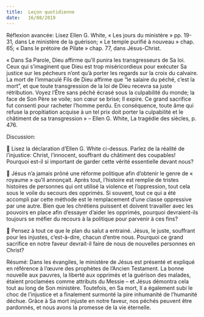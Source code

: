```yaml
---
title:  Leçon quotidienne
date:   16/08/2019
---
```


Réflexion avancée: Lisez Ellen G. White, « Les jours du ministère » pp. 19-31, dans Le ministère de la guérison; « Le temple purifié à nouveau » chap. 65; « Dans le prétoire de Pilate » chap. 77, dans Jésus-Christ.

« Dans Sa Parole, Dieu affirme qu’Il punira les transgresseurs de Sa loi. Ceux qui s’imaginent que Dieu est trop miséricordieux pour exécuter Sa justice sur les pécheurs n’ont qu’à porter les regards sur la croix du calvaire. La mort de l’immaculé Fils de Dieu affirme que “le salaire du péché, c’est la mort”, et que toute transgression de la loi de Dieu recevra sa juste rétribution. Voyez l’Être sans péché écrasé sous la culpabilité du monde; la face de Son Père se voile; son cœur se brise; Il expire. Ce grand sacrifice fut consenti pour racheter l’homme perdu. En conséquence, toute âme qui refuse la propitiation acquise à un tel prix doit porter la culpabilité et le châtiment de sa transgression » – Ellen G. White, La tragédie des siècles, p. 476.

Discussion:

	Lisez la déclaration d’Ellen G. White ci-dessus. Parlez de la réalité de l’injustice: Christ, l’innocent, souffrant du châtiment des coupables! Pourquoi est-il si important de garder cette vérité essentielle devant nous?

	Jésus n’a jamais prôné une réforme politique afin d’obtenir le genre de « royaume » qu’Il annonçait. Après tout, l’histoire est remplie de tristes histoires de personnes qui ont utilisé la violence et l’oppression, tout cela sous le voile du secours des opprimés. Si souvent, tout ce qui a été accompli par cette méthode est le remplacement d’une classe oppressive par une autre. Bien que les chrétiens puissent et doivent travailler avec les pouvoirs en place afin d’essayer d’aider les opprimés, pourquoi devraient-ils toujours se méfier du recours à la politique pour parvenir à ces fins?

	Pensez à tout ce que le plan du salut a entrainé. Jésus, le juste, souffrant pour les injustes, c’est-à-dire, chacun d’entre nous. Pourquoi ce grand sacrifice en notre faveur devrait-il faire de nous de nouvelles personnes en Christ?

Résumé: Dans les évangiles, le ministère de Jésus est présenté et expliqué en référence à l’œuvre des prophètes de l’Ancien Testament. La bonne nouvelle aux pauvres, la liberté aux opprimés et la guérison des malades, étaient proclamées comme attributs du Messie – et Jésus démontra cela tout au long de Son ministère. Toutefois, en Sa mort, Il a également subi le choc de l’injustice et a finalement surmonté la pire inhumanité de l’humanité déchue. Grâce à Sa mort injuste en notre faveur, nos péchés peuvent être pardonnés, et nous avons la promesse de la vie éternelle.